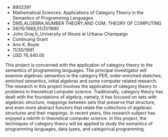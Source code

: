 
* 8902391
* Mathematical Sciences: Applications of Category Theory in the Semantics of Programming Languages
* DMS,ALGEBRA,NUMBER THEORY,AND COM, THEORY OF COMPUTING
* 06/15/1989,01/31/1990
* John Gray,IL,University of Illinois at Urbana-Champaign
* Continuing Grant
* Ann K. Boyle
* 11/30/1991
* USD 76,440.00

This project is concerned with the application of category theory to the
semantics of programming languages. The principal investigator will examine
algebraic semantics in the category PER, order-enriched sketches, enriched
semantics, initial algebras and some computer related research. The research in
this project involves the application of category theory to problems in
theoretical computer science. Traditionally, category theory has dealt with the
foundations of algebra; namely, it has focused on sets with algebraic structure,
mappings between sets that preserve that structure, and even more abstract
functors that relate the collections of algebraic structures and their mappings.
In recent years, this research subject has enjoyed a rebirth in theoretical
computer science. In this project, the techniques of category theory will be
applied to study the semantics of programming languages, data types, and
categorical programming.

